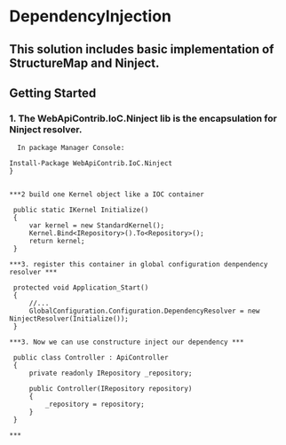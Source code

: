 DependencyInjection
===================



This solution includes basic implementation of StructureMap and Ninject.
----------


## Getting Started

### 1. The WebApiContrib.IoC.Ninject lib is the encapsulation for Ninject resolver.
      In package Manager Console:
   ```
   Install-Package WebApiContrib.IoC.Ninject
   }


***2 build one Kernel object like a IOC container

    public static IKernel Initialize()
    {
        var kernel = new StandardKernel();
        Kernel.Bind<IRepository>().To<Repository>();
        return kernel;
    }

***3. register this container in global configuration denpendency resolver ***

    protected void Application_Start()
    {
        //...
        GlobalConfiguration.Configuration.DependencyResolver = new NinjectResolver(Initialize());
    }

***3. Now we can use constructure inject our dependency ***

    public class Controller : ApiController
    {
        private readonly IRepository _repository;

        public Controller(IRepository repository)
        {
            _repository = repository;
        }
    }

***
